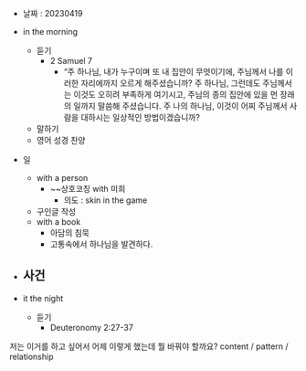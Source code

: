 - 날짜 : 20230419
- in the morning
	- 듣기
		- 2 Samuel 7
			- “주 하나님, 내가 누구이며 또 내 집안이 무엇이기에, 주님께서 나를 이러한 자리에까지 오르게 해주셨습니까? 주 하나님, 그런데도 주님께서는 이것도 오히려 부족하게 여기시고, 주님의 종의 집안에 있을 먼 장래의 일까지 말씀해 주셨습니다. 주 나의 하나님, 이것이 어찌 주님께서 사람을 대하시는 일상적인 방법이겠습니까? 
	- 말하기
	- 영어 성경 찬양

- 일
	- with a person
		- ~~상호코칭 with 미희
			- 의도 : skin in the game
	- 구인글 작성
	- with a book
		- 아담의 침묵
		- 고통속에서 하나님을 발견하다.
- 사건
	- 
- it the night
	- 듣기
		- Deuteronomy 2:27-37






저는 이거를 하고 싶어서 어제 이렇게 했는데 뭘 바꿔야 할까요?
content / pattern / relationship